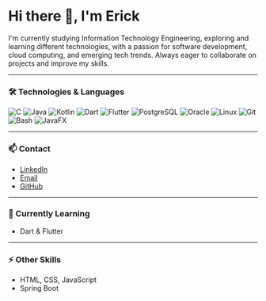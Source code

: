 # Hi there 👋, I'm Erick

I'm currently studying Information Technology Engineering, exploring and learning different technologies, with a passion for software development, cloud computing, and emerging tech trends. Always eager to collaborate on projects and improve my skills.

---

### 🛠️ Technologies & Languages
![C](http://img.shields.io/badge/-C-A8B9CC?style=flat-square&logo=c&logoColor=ffffff)
![Java](http://img.shields.io/badge/-Java-5B4638?style=flat-square&logo=java&logoColor=ffffff)
![Kotlin](https://img.shields.io/badge/-Kotlin-0095D5?style=flat-square&logo=kotlin&logoColor=ffffff)
![Dart](https://img.shields.io/badge/-Dart-0175C2?style=flat-square&logo=dart&logoColor=ffffff)
![Flutter](https://img.shields.io/badge/-Flutter-02569B?style=flat-square&logo=flutter&logoColor=ffffff)
![PostgreSQL](https://img.shields.io/badge/-PostgreSQL-316192?style=flat-square&logo=postgresql&logoColor=ffffff)
![Oracle](https://img.shields.io/badge/-Oracle-F80000?style=flat-square&logo=oracle&logoColor=ffffff)
![Linux](https://img.shields.io/badge/-Linux-FCC624?style=flat-square&logo=linux&logoColor=000000)
![Git](https://img.shields.io/badge/-Git-F05032?style=flat-square&logo=git&logoColor=ffffff)
![Bash](https://img.shields.io/badge/-Bash-4EAA25?style=flat-square&logo=gnu-bash&logoColor=ffffff)
![JavaFX](https://img.shields.io/badge/-JavaFX-0078D7?style=flat-square&logo=java&logoColor=ffffff)

---

### 📫 Contact
- [LinkedIn](https://www.linkedin.com/in/tu-linkedin)
- [Email](mailto:tuemail@example.com)
- [GitHub](https://github.com/tu-usuario)

---

### 🌱 Currently Learning
- Dart & Flutter

---

### ⚡ Other Skills
- HTML, CSS, JavaScript 
- Spring Boot 

